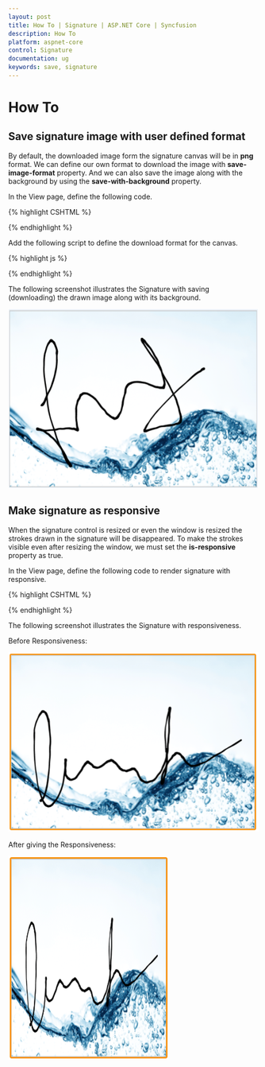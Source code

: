 ```yaml
---
layout: post
title: How To | Signature | ASP.NET Core | Syncfusion
description: How To
platform: aspnet-core
control: Signature
documentation: ug
keywords: save, signature
---
```


# How To

## Save signature image with user defined format

By default, the downloaded image form the signature canvas will be in **png** format. We can define our own format to download the image with **save-image-format** property. And we can also save the image along with the background by using the **save-with-background** property.

In the View page, define the following code.

{% highlight CSHTML %}


<ej-signature id="mysign" height="400px" width="500" stroke-width="3" background-image="../images/water.png" is-responsive="true" save-with-background="true" />

<ej-button id="signsave" text="Save" show-rounded-corner="true" click="onsave" />

{% endhighlight %}

Add the following script to define the download format for the canvas.

{% highlight js %}

<script type="text/javascript">
        
         function onsave() {
            var sign = $("#mysign").ejSignature("instance");
            sign.option("saveImageFormat", "jpg") 
            sign.save("MySignature");
        }

    </script>

{% endhighlight %}


The following screenshot illustrates the Signature with saving (downloading) the drawn image along with its background.

![](how_to_images\savesignatureimagewithuserdefinedformat_img1.png)

## Make signature as responsive

When the signature control is resized or even the window is resized the strokes drawn in the signature will be disappeared. To make the strokes visible even after resizing the window, we must set the **is-responsive** property as true.

In the View page, define the following code to render signature with responsive.

{% highlight CSHTML %}

<ej-signature id="mysign"  is-responsive="true"/>

{% endhighlight %}


The following screenshot illustrates the Signature with responsiveness.

Before Responsiveness:

![](how_to_images\makesignatureasresponsive_img1.png)

After giving the Responsiveness:

![](how_to_images\makesignatureasresponsive_img2.png)

